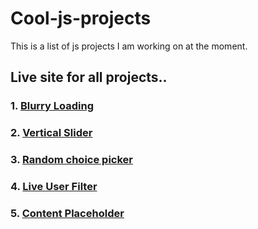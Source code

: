 # Cool-js-projects

This is a list of js projects I am working on at the moment.

## Live site for all projects..

### 1. [Blurry Loading](https://cool-js-projects.vercel.app/Blurry-loading/)
### 2. [Vertical Slider](https://cool-js-projects.vercel.app/Vertical-Slider/)
### 3. [Random choice picker](https://random-choice-picker-abdullahajayi.vercel.app/)
### 4. [Live User Filter](https://cool-js-projects.vercel.app/Live-user-filter/)
### 5. [Content Placeholder](https://cool-js-projects.vercel.app/Content%20Placeholder/)
